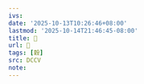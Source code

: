 ```yaml
---
ivs:
date: '2025-10-13T10:26:46+08:00'
lastmod: '2025-10-14T21:46:45-08:00'
title: 􁀏
url: 􁀏
tags: [穀]
src: DCCV
note:
---
```

